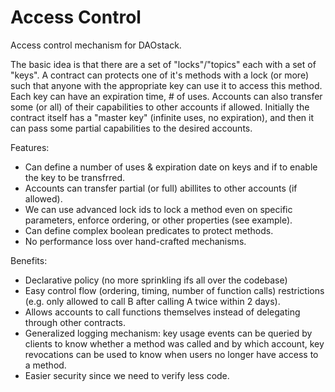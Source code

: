 # Access Control

Access control mechanism for DAOstack.

The basic idea is that there are a set of "locks"/"topics" each with a set of "keys". A contract can protects one of it's methods with a lock (or more) such that anyone with the appropriate key can use it to access this method.
Each key can have an expiration time, # of uses. Accounts can also transfer some (or all) of their capabilities to other accounts if allowed. Initially the contract itself has a "master key" (infinite uses, no expiration), and then it can pass some partial capabilities to the desired accounts.

Features:

- Can define a number of uses & expiration date on keys and if to enable the key to be transfrred.
- Accounts can transfer partial (or full) abillites to other accounts (if allowed).
- We can use advanced lock ids to lock a method even on specific parameters, enforce ordering, or other properties (see example).
- Can define complex boolean predicates to protect methods.
- No performance loss over hand-crafted mechanisms.

Benefits:

- Declarative policy (no more sprinkling ifs all over the codebase)
- Easy control flow (ordering, timing, number of function calls) restrictions (e.g. only allowed to call B after calling A twice within 2 days).
- Allows accounts to call functions themselves instead of delegating through other contracts.
- Generalized logging mechanism: key usage events can be queried by clients to know whether a method was called and by which account, key revocations can be used to know when users no longer have access to a method.
- Easier security since we need to verify less code.
